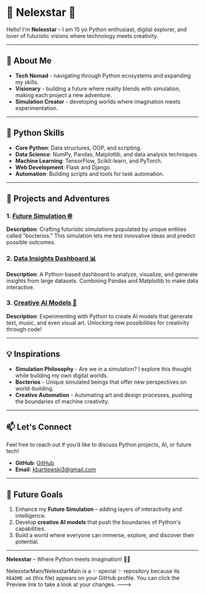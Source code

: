 
# 🌟 Nelexstar 🌟

Hello! I'm **Nelexstar** – I am 15 yo Python enthusiast, digital explorer, and lover of futuristic visions where technology meets creativity.

---

## 👾 About Me
- **Tech Nomad** - navigating through Python ecosystems and expanding my skills.
- **Visionary** - building a future where reality blends with simulation, making each project a new adventure.
- **Simulation Creator** - developing worlds where imagination meets experimentation.

---

## 🚀 Python Skills
- **Core Python**: Data structures, OOP, and scripting.
- **Data Science**: NumPy, Pandas, Matplotlib, and data analysis techniques.
- **Machine Learning**: TensorFlow, Scikit-learn, and PyTorch.
- **Web Development**: Flask and Django.
- **Automation**: Building scripts and tools for task automation.

---

## 🌌 Projects and Adventures
### 1. [Future Simulation 🌐](#)
   **Description**: Crafting futuristic simulations populated by unique entities called "bocterios." This simulation lets me test innovative ideas and predict possible outcomes.

### 2. [Data Insights Dashboard 📊](#)
   **Description**: A Python-based dashboard to analyze, visualize, and generate insights from large datasets. Combining Pandas and Matplotlib to make data interactive.

### 3. [Creative AI Models 🤖](#)
   **Description**: Experimenting with Python to create AI models that generate text, music, and even visual art. Unlocking new possibilities for creativity through code!

---

## 💡 Inspirations
- **Simulation Philosophy** - Are we in a simulation? I explore this thought while building my own digital worlds.
- **Bocterios** - Unique simulated beings that offer new perspectives on world-building.
- **Creative Automation** - Automating art and design processes, pushing the boundaries of machine creativity.

---

## 📫 Let's Connect
Feel free to reach out if you’d like to discuss Python projects, AI, or future tech!
- **GitHub**: [GitHub](https://github.com/NelexstarMain)
- **Email**: [kbartlewski3@gmail.com ](mailto:kbartlewski3@gmail.com)

---

## 🌱 Future Goals
1. Enhance my **Future Simulation** – adding layers of interactivity and intelligence.
2. Develop **creative AI models** that push the boundaries of Python's capabilities.
3. Build a world where everyone can immerse, explore, and discover their potential.

---

**Nelexstar** – Where Python meets imagination! 🐍🚀



NelexstarMain/NelexstarMain is a ✨ special ✨ repository because its `README.md` (this file) appears on your GitHub profile.
You can click the Preview link to take a look at your changes.
--->
